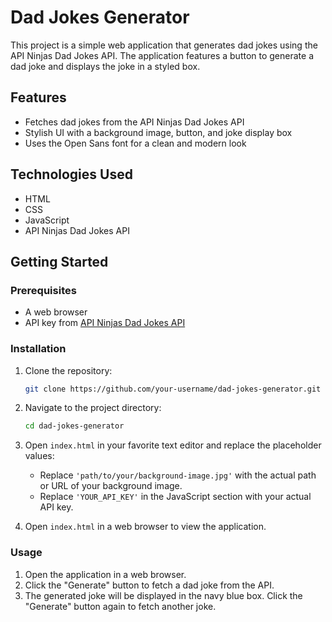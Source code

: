 # Dad Jokes Generator

This project is a simple web application that generates dad jokes using the API Ninjas Dad Jokes API. The application features a button to generate a dad joke and displays the joke in a styled box.

## Features

- Fetches dad jokes from the API Ninjas Dad Jokes API
- Stylish UI with a background image, button, and joke display box
- Uses the Open Sans font for a clean and modern look

## Technologies Used

- HTML
- CSS
- JavaScript
- API Ninjas Dad Jokes API

## Getting Started

### Prerequisites

- A web browser
- API key from [API Ninjas Dad Jokes API](https://api.api-ninjas.com/v1/dadjokes)

### Installation

1. Clone the repository:

    ```sh
    git clone https://github.com/your-username/dad-jokes-generator.git
    ```

2. Navigate to the project directory:

    ```sh
    cd dad-jokes-generator
    ```

3. Open `index.html` in your favorite text editor and replace the placeholder values:

    - Replace `'path/to/your/background-image.jpg'` with the actual path or URL of your background image.
    - Replace `'YOUR_API_KEY'` in the JavaScript section with your actual API key.

4. Open `index.html` in a web browser to view the application.

### Usage

1. Open the application in a web browser.
2. Click the "Generate" button to fetch a dad joke from the API.
3. The generated joke will be displayed in the navy blue box. Click the "Generate" button again to fetch another joke.

